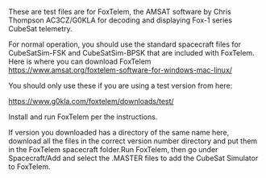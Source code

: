 These are test files are for FoxTelem, the AMSAT software by Chris Thompson AC3CZ/G0KLA for decoding and displaying Fox-1 series CubeSat telemetry.

For normal operation, you should use the standard spacecraft files for CubeSatSim-FSK and CubeSatSim-BPSK that are included with FoxTelem.  Here is where you can download FoxTelem https://www.amsat.org/foxtelem-software-for-windows-mac-linux/

You should only use these if you are using a test version from here:

https://www.g0kla.com/foxtelem/downloads/test/

Install and run FoxTelem per the instructions.

If version you downloaded has a directory of the same name here, download all the files in the correct version number directory and put them in the FoxTelem spacecraft folder.Run FoxTelem, then go under Spacecraft/Add and select the .MASTER files to add the CubeSat Simulator to FoxTelem.


